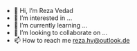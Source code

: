 - 👋 Hi, I’m Reza Vedad
- 👀 I’m interested in ...
- 🌱 I’m currently learning ...
- 💞️ I’m looking to collaborate on ...
- 📫 How to reach me reza.hv@outlook.de

<!---
vedadrez/vedadrez is a ✨ special ✨ repository because its `README.md` (this file) appears on your GitHub profile.
You can click the Preview link to take a look at your changes.
--->
